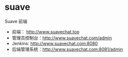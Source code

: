 # suave
Suave 前端

* 前端： http://www.suavechat.top
* 管理员控制台：http://www.suavechat.com/admin
* Jenkins: http://www.suavechat.com:8080
* 后端管理系统：http://www.suavechat.com:8081/admin
